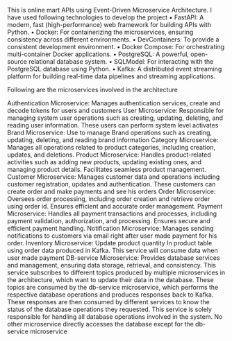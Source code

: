 This is online mart APIs using Event-Driven Microservice Architecture. I have used following technologies to develop the project
•	FastAPI: A modern, fast (high-performance) web framework for building APIs with Python.
•	Docker: For containerizing the microservices, ensuring consistency across different environments.
•	DevContainers: To provide a consistent development environment.
•	Docker Compose: For orchestrating multi-container Docker applications.
•	PostgreSQL: A powerful, open-source relational database system.
•	SQLModel: For interacting with the PostgreSQL database using Python.
•	Kafka: A distributed event streaming platform for building real-time data pipelines and streaming applications.


Following are the microservices involved in the architecture

Authentication Microservice: 
Manages authentication services, create and decode tokens for users and customers
User Microservice: 
Responsible for managing system user operations such as creating, updating, deleting, and reading user information. These users can perform system level activates 
Brand Microservice:
Use to manage Brand operations such as creating, updating, deleting, and reading brand information
Category Microservice: 
Manages all operations related to product categories, including creation, updates, and deletions.
Product Microservice: 
Handles product-related activities such as adding new products, updating existing ones, and managing product details. Facilitates seamless product management.
Customer Microservice: 
Manages customer data and operations including customer registration, updates and authentication. These customers can create order and make payments and see his orders
Order Microservice: 
Oversees order processing, including order creation and retrieve order using order id. Ensures efficient and accurate order management.
Payment Microservice: 
Handles all payment transactions and processes, including payment validation, authorization, and processing. Ensures secure and efficient payment handling.
Notification Microservice: 
Manages sending notifications to customers via email right after user made payment for his order.
Inventory Microservice: 
Update product quantity In product table using order data produced in Kafka. This service will consume data when user made payment
DB-service Microservice: 
Provides database services and management, ensuring data storage, retrieval, and consistency. This service subscribes to different topics produced by multiple microservices in the architecture, which want to update their data in the database. 
These topics are consumed by the db-service microservice, which performs the respective database operations and produces responses back to Kafka. These responses are then consumed by different services to know the status of the database operations they requested.
This service is solely responsible for handling all database operations involved in the system. No other microservice directly accesses the database except for the db-service microservice
